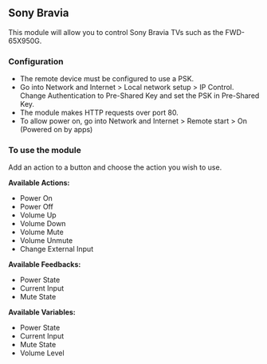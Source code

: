 ## Sony Bravia

This module will allow you to control Sony Bravia TVs such as the FWD-65X950G.

### Configuration
* The remote device must be configured to use a PSK.
* Go into Network and Internet > Local network setup > IP Control. Change Authentication to Pre-Shared Key and set the PSK in Pre-Shared Key.
* The module makes HTTP requests over port 80.
* To allow power on, go into Network and Internet > Remote start > On (Powered on by apps)

### To use the module

Add an action to a button and choose the action you wish to use.

**Available Actions:**

- Power On
- Power Off
- Volume Up
- Volume Down
- Volume Mute
- Volume Unmute
- Change External Input

**Available Feedbacks:**

- Power State
- Current Input
- Mute State

**Available Variables:**
* Power State
* Current Input
* Mute State
* Volume Level
